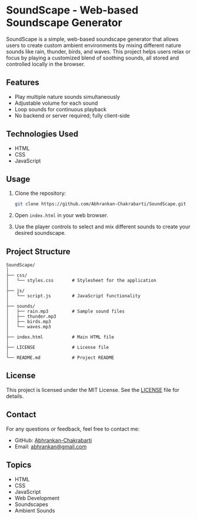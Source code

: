 # SoundScape - Web-based Soundscape Generator

SoundScape is a simple, web-based soundscape generator that allows users to create custom ambient environments by mixing different nature sounds like rain, thunder, birds, and waves. This project helps users relax or focus by playing a customized blend of soothing sounds, all stored and controlled locally in the browser.

## Features

- Play multiple nature sounds simultaneously
- Adjustable volume for each sound
- Loop sounds for continuous playback
- No backend or server required; fully client-side

## Technologies Used

- HTML
- CSS
- JavaScript

## Usage

1. Clone the repository:

   ```bash
   git clone https://github.com/Abhrankan-Chakrabarti/SoundScape.git
   ```

2. Open `index.html` in your web browser.

3. Use the player controls to select and mix different sounds to create your desired soundscape.

## Project Structure

```
SoundScape/
│
├── css/
│   └── styles.css       # Stylesheet for the application
│
├── js/
│   └── script.js        # JavaScript functionality
│
├── sounds/
│   ├── rain.mp3         # Sample sound files
│   ├── thunder.mp3
│   ├── birds.mp3
│   └── waves.mp3
│
├── index.html           # Main HTML file
│
├── LICENSE              # License file
│
└── README.md            # Project README
```

## License

This project is licensed under the MIT License. See the [LICENSE](LICENSE) file for details.

## Contact

For any questions or feedback, feel free to contact me:

- GitHub: [Abhrankan-Chakrabarti](https://github.com/Abhrankan-Chakrabarti)
- Email: abhrankan@gmail.com

## Topics

- HTML
- CSS
- JavaScript
- Web Development
- Soundscapes
- Ambient Sounds